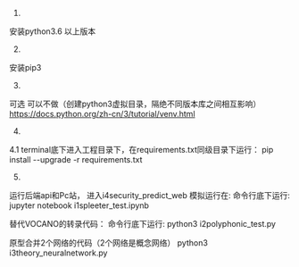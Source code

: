 
1.
安装python3.6 以上版本

2. 
安装pip3 

3.
可选  可以不做（创建python3虚拟目录，隔绝不同版本库之间相互影响）
https://docs.python.org/zh-cn/3/tutorial/venv.html

4.
4.1
terminal底下进入工程目录下，在requirements.txt同级目录下运行：
pip install --upgrade -r requirements.txt

5.
运行后端api和Pc站，
进入i4security_predict_web
模拟运行在:
命令行底下运行: jupyter notebook i1spleeter_test.ipynb

替代VOCANO的转录代码：
命令行底下运行: python3 i2polyphonic_test.py

原型合并2个网络的代码（2个网络是概念网络）
python3 i3theory_neuralnetwork.py